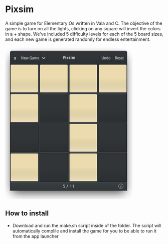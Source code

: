 # Pixsim

A simple game for Elementary Os written in Vala and C. The objective of the game is to turn on all the lights, clicking on any square will invert the colors in a + shape. We've included 5 difficulty levels for each of the 5 board sizes, and each new game is generated randomly for endless entertainment. 

![Screenshot](UIPic.png)

## How to install

* Download and run the make.sh script inside of the folder. The script will automatically complile and install the game for you to be able to run it from the app launcher

